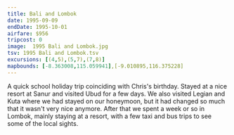 ```yaml
---
title: Bali and Lombok
date: 1995-09-09
endDate: 1995-10-01
airfare: $956
tripcost: 0
image:  1995 Bali and Lombok.jpg
tsv: 1995 Bali and Lombok.tsv
excursions: [(4,5),(5,7),(7,8)]
mapbounds: [-8.363008,115.059941],[-9.010895,116.375228]
---
```


A quick school holiday trip coinciding with Chris's birthday. Stayed at a nice resort at Sanur and visited Ubud for a few days. We also visited Legian and Kuta where we had stayed on our honeymoon, but it had changed so much that it wasn't very nice anymore. After that we spent a week or so in Lombok, mainly staying at a resort, with a few taxi and bus trips to see some of the local sights.
